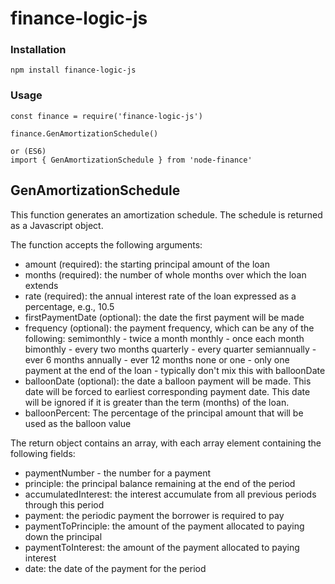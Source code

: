 # finance-logic-js

### Installation
```
npm install finance-logic-js

```

### Usage
```
const finance = require('finance-logic-js')

finance.GenAmortizationSchedule()

or (ES6)
import { GenAmortizationSchedule } from 'node-finance'

```
GenAmortizationSchedule
-----------------------
This function generates an amortization schedule. The schedule is returned as a Javascript object.

The function accepts the following arguments:
* amount (required): the starting principal amount of the loan
* months (required): the number of whole months over which the loan extends
* rate (required): the annual interest rate of the loan expressed as a percentage, e.g., 10.5
* firstPaymentDate (optional): the date the first payment will be made
* frequency (optional): the payment frequency, which can be any of the following:
    semimonthly - twice a month
    monthly - once each month
    bimonthly - every two months
    quarterly - every quarter
    semiannually - ever 6 months
    annually - ever 12 months
    none or one - only one payment at the end of the loan - typically don't mix this with balloonDate
* balloonDate (optional): the date a balloon payment will be made. This date will be forced to earliest
corresponding payment date. This date will be ignored if it is greater than the term (months) of the
loan.
* balloonPercent: The percentage of the principal amount that will be used as the balloon value

The return object contains an array, with each array element containing the following fields:
* paymentNumber - the number for a payment
* principle: the principal balance remaining at the end of the period
* accumulatedInterest: the interest accumulate from all previous periods through this period
* payment: the periodic payment the borrower is required to pay
* paymentToPrinciple: the amount of the payment allocated to paying down the principal
* paymentToInterest: the amount of the payment allocated to paying interest
* date: the date of the payment for the period
